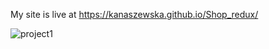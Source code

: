 My site is live at
https://kanaszewska.github.io/Shop_redux/


![project1](https://user-images.githubusercontent.com/106904594/201994025-ed197d27-c893-4b17-81c4-a836106801ab.jpg)
